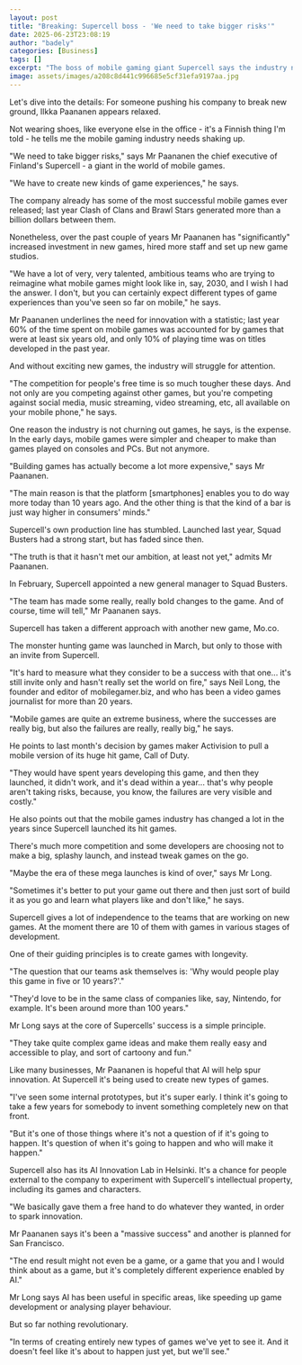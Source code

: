 ```yaml
---
layout: post
title: "Breaking: Supercell boss - 'We need to take bigger risks'"
date: 2025-06-23T23:08:19
author: "badely"
categories: [Business]
tags: []
excerpt: "The boss of mobile gaming giant Supercell says the industry needs to take bigger risks to compete."
image: assets/images/a208c8d441c996685e5cf31efa9197aa.jpg
---
```


Let's dive into the details: For someone pushing his company to break new ground, Ilkka Paananen appears relaxed.

Not wearing shoes, like everyone else in the office - it's a Finnish thing I'm told - he tells me the mobile gaming industry needs shaking up.

"We need to take bigger risks," says Mr Paananen the chief executive of Finland's Supercell - a giant  in the world of mobile games. 

"We have to create new kinds of game experiences," he says.

The company already has some of the most successful mobile games ever released; last year Clash of Clans and Brawl Stars generated more than a billion dollars between them.

Nonetheless, over the past couple of years Mr Paananen has "significantly" increased investment in new games, hired more staff and set up new game studios.

"We have a lot of very, very talented, ambitious teams who are trying to reimagine what mobile games might look like in, say, 2030, and I wish I had the answer. I don't, but you can certainly expect different types of game experiences than you've seen so far on mobile," he says.

Mr Paananen underlines the need for innovation with a statistic; last year 60% of the time spent on mobile games was accounted for by games that were at least six years old, and only 10% of playing time was on titles developed in the past year.

And without exciting new games, the industry will struggle for attention.

"The competition for people's free time is so much tougher these days. And not only are you competing against other games, but you're competing against social media, music streaming, video streaming, etc, all available on your mobile phone," he says.

One reason the industry is not churning out games, he says, is the expense. In the early days,  mobile games were simpler and cheaper to make than games played on consoles and PCs. But not anymore.

"Building games has actually become a lot more expensive," says Mr Paananen. 

"The main reason is that the platform [smartphones] enables you to do way more today than 10 years ago. And the other thing is that the kind of a bar is just way higher in consumers' minds."

Supercell's own production line has stumbled. Launched last year, Squad Busters had a strong start, but has faded since then.

"The truth is that it hasn't met our ambition, at least not yet," admits Mr Paananen.

In February, Supercell appointed a new general manager to Squad Busters.

"The team has made some really, really bold changes to the game. And of course, time will tell," Mr Paananen says.

Supercell has taken a different approach with another new game, Mo.co. 

The monster hunting game was launched in March, but only to those with an invite from Supercell.

"It's hard to measure what they consider to be a success with that one... it's still invite only and hasn't really set the world on fire," says Neil Long, the founder and editor of mobilegamer.biz, and who has been a video games journalist for more than 20 years.

"Mobile games are quite an extreme business, where the successes are really big, but also the failures are really, really big," he says.

He points to last month's decision by games maker Activision to pull a mobile version of its huge hit game, Call of Duty.

"They would have spent years developing this game, and then they launched, it didn't work, and it's dead within a year... that's why people aren't taking risks, because, you know, the failures are very visible and costly."

He also points out that the mobile games industry has changed a lot in the years since Supercell launched its hit games. 

There's much more competition and some developers are choosing not to make a big, splashy launch, and instead tweak games on the go. 

"Maybe the era of these mega launches is kind of over," says Mr Long.

"Sometimes it's better to put your game out there and then just sort of build it as you go and learn what players like and don't like," he says. 

Supercell gives a lot of independence to the teams that are working on new games. At the moment there are 10 of them with games in various stages of development.

One of their guiding principles is to create games with longevity. 

"The question that our teams ask themselves is: 'Why would people play this game in five or 10 years?'."

"They'd love to be in the same class of companies like, say, Nintendo, for example. It's been around more than 100 years."

Mr Long says at the core of Supercells' success is a simple principle.

"They take quite complex game ideas and make them really easy and accessible to play, and sort of cartoony and fun."

Like many businesses, Mr Paananen is hopeful that AI will help spur innovation. At Supercell it's being used to create new types of games.

"I've seen some internal prototypes, but it's super early. I think it's going to take a few years for somebody to invent something completely new on that front.

"But it's one of those things where it's not a question of if it's going to happen. It's question of when it's going to happen and who will make it happen."

Supercell also has its AI Innovation Lab in Helsinki. It's a chance for people external to the company to experiment with Supercell's intellectual property, including its games and characters. 

"We basically gave them a free hand to do whatever they wanted, in order to spark innovation. 

Mr Paananen says it's been a "massive success" and another is planned for San Francisco.

"The end result might not even be a game, or a game that you and I would think about as a game, but it's completely different experience enabled by AI."

Mr Long says AI has been useful in specific areas, like speeding up game development or analysing player behaviour.

But so far nothing revolutionary.

"In terms of creating entirely new types of games we've yet to see it. And it doesn't feel like it's about to happen just yet, but we'll see."

